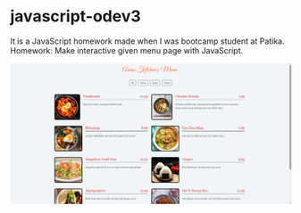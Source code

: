 # javascript-odev3


It is a JavaScript homework made when I was bootcamp student at Patika.
Homework: Make interactive given menu page with JavaScript.


<img src="https://raw.githubusercontent.com/yukselkagan/images/main/for-repos/javascript-homework3.png" alt="image" />

